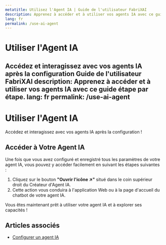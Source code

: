 ```yaml
---
metatitle: Utilisez l'Agent IA | Guide de l'utilisateur FabriXAI
description: Apprenez à accéder et à utiliser vos agents IA avec ce guide étape par étape.
lang: fr
permalink: /use-ai-agent
---
```


# Utiliser l'Agent IA

Accédez et interagissez avec vos agents IA après la configuration Guide de l'utilisateur FabriXAI
description: Apprenez à accéder et à utiliser vos agents IA avec ce guide étape par étape.
lang: fr
permalink: /use-ai-agent
---

# Utiliser l'Agent IA

Accédez et interagissez avec vos agents IA après la configuration !

## Accéder à Votre Agent IA

Une fois que vous avez configuré et enregistré tous les paramètres de votre agent IA, vous pouvez y accéder facilement en suivant les étapes suivantes :

1. Cliquez sur le bouton **"Ouvrir l'icône ↗"** situé dans le coin supérieur droit du Créateur d'Agent IA.
2. Cette action vous conduira à l'application Web ou à la page d'accueil du chatbot de votre agent IA.

Vous êtes maintenant prêt à utiliser votre agent IA et à explorer ses capacités !

## Articles associés
- [Configurer un agent IA](/en-us/configure-ai-agent/)
